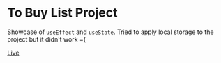 # To Buy List Project

Showcase of `useEffect` and `useState`. Tried to apply local storage to the project but it didn't work =( 

[Live](https://agitated-feynman-ba3df8.netlify.app/)
